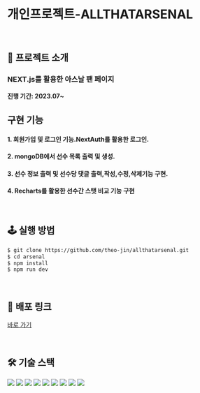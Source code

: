#   개인프로젝트-ALLTHATARSENAL


<!--  -->
<br />

## 📝 프로젝트 소개
### NEXT.js를 활용한 아스날 팬 페이지             
**진행 기간: 2023.07~**


## 구현 기능
<!--  -->


#### 1. 회원가입 및 로그인 기능.NextAuth를 활용한 로그인.
#### 2. mongoDB에서 선수 목록 출력 및 생성.
#### 3. 선수 정보 출력 및 선수당 댓글 출력,작성,수정,삭제기능 구현.
#### 4. Recharts를 활용한 선수간 스탯 비교 기능 구현

<!--  -->
<br />

## 🕹️ 실행 방법

```sh
$ git clone https://github.com/theo-jin/allthatarsenal.git
$ cd arsenal
$ npm install
$ npm run dev
```

<!--  -->
<br />

## 🔗 배포 링크

[바로 가기](https://allthatarsenal-672k5mal1-theo-jin.vercel.app/)

<!--  -->
<br />

## 🛠️ 기술 스택

<!--
  Shield.io 배지 양식

  <img src= "https://img.shields.io/badge/라벨-색상?style=배지스타일&logo=로고이름&logoColor=로고색상">

  - 라벨: 임의의 이름
  - 색상: https://simpleicons.org/ 에서 검색한 로고의 색상코드 (# 제외하고 입력)
  - 배지 스타일: plastic, flat, flat-square, for-the-badge, social 중 하나 선택
  - 로고 이름: https://simpleicons.org/ 에서 검색한 로고의 이름
  - 로고 색상: 로고의 색상코드
-->
<p>
<!-- npm -->
<img src= "https://img.shields.io/badge/npm-CB3837?&logo=npm&logoColor=white">
  
<!-- NEXT.js -->
<img src= "https://img.shields.io/badge/Next.js-000000?&logo=Next.js&logoColor=white">
<!-- NextAuth -->
<img src= "https://img.shields.io/badge/NextAuth-000000?&logo=Next.js&logoColor=white">
<!-- NEXTUI -->
<img src= "https://img.shields.io/badge/NextUI-000000?&logo=&logoColor=white">
<!-- MongoDB -->
<img src= "https://img.shields.io/badge/MongoDB-47A248?&logo=MongoDB&logoColor=white">
<!-- Typescript -->
<img src= "https://img.shields.io/badge/typescript-3178C6?&logo=typescript&logoColor=white">
<!-- Recharts-->
<img src="https://img.shields.io/badge/Recharts-FF6384?&logo=Recharts&logoColor=white">
<!-- emotion -->
<img src="https://img.shields.io/badge/emotion-D26AC2?&logoColor=white">
<!-- Vercel -->
<img src= "https://img.shields.io/badge/vercel-000000?&logo=vercel&logoColor=white">

</p>



  <!--  -->
  <br />
  

